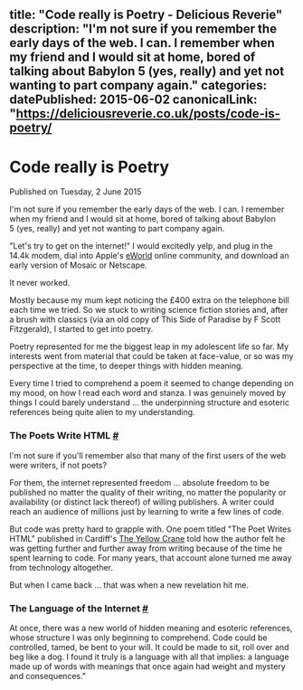 title: "Code really is Poetry - Delicious Reverie"
description: "I'm not sure if you remember the early days of the web. I can. I remember when my friend and I would sit at home, bored of talking about Babylon 5 (yes, really) and yet not wanting to part company again."
categories:
datePublished: 2015-06-02
canonicalLink: "https://deliciousreverie.co.uk/posts/code-is-poetry/
---
# Code really is Poetry

Published on Tuesday, 2 June 2015

I'm not sure if you remember the early days of the web. I can. I remember when my friend and I would sit at home, bored of talking about Babylon 5 (yes, really) and yet not wanting to part company again.

"Let's try to get on the internet!" I would excitedly yelp, and plug in the 14.4k modem, dial into Apple's [eWorld](https://en.wikipedia.org/wiki/EWorld) online community, and download an early version of Mosaic or Netscape.

It never worked.

Mostly because my mum kept noticing the £400 extra on the telephone bill each time we tried. So we stuck to writing science fiction stories and, after a brush with classics (via an old copy of This Side of Paradise by F Scott Fitzgerald), I started to get into poetry.

Poetry represented for me the biggest leap in my adolescent life so far. My interests went from material that could be taken at face-value, or so was my perspective at the time, to deeper things with hidden meaning.

Every time I tried to comprehend a poem it seemed to change depending on my mood, on how I read each word and stanza. I was genuinely moved by things I could barely understand ... the underpinning structure and esoteric references being quite alien to my understanding.

### The Poets Write HTML [#](https://deliciousreverie.co.uk/posts/code-is-poetry/#the-poets-write-html)

I'm not sure if you'll remember also that many of the first users of the web were writers, if not poets?

For them, the internet represented freedom ... absolute freedom to be published no matter the quality of their writing, no matter the popularity or availability (or distinct lack thereof) of willing publishers. A writer could reach an audience of millions just by learning to write a few lines of code.

But code was pretty hard to grapple with. One poem titled "The Poet Writes HTML" published in Cardiff's [The Yellow Crane](https://www.poetrymagazines.org.uk/magazine/index.asp?id=72) told how the author felt he was getting further and further away from writing because of the time he spent learning to code. For many years, that account alone turned me away from technology altogether.

But when I came back ... that was when a new revelation hit me.

### The Language of the Internet [#](https://deliciousreverie.co.uk/posts/code-is-poetry/#the-language-of-the-internet)

At once, there was a new world of hidden meaning and esoteric references, whose structure I was only beginning to comprehend. Code could be controlled, tamed, be bent to your will. It could be made to sit, roll over and beg like a dog. I found it truly is a language with all that implies: a language made up of words with meanings that once again had weight and mystery and consequences."